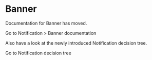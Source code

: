 # Banner

Documentation for Banner has moved.

<p-link href="components/notifications/banner">Go to Notification > Banner documentation</p-link>

Also have a look at the newly introduced Notification decision tree.

<p-link href="components/notifications/usage">Go to Notification decision tree</p-link>
